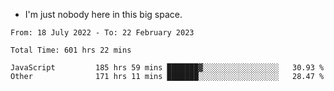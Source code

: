 - I'm just nobody here in this big space.


<!--START_SECTION:waka-->

```text
From: 18 July 2022 - To: 22 February 2023

Total Time: 601 hrs 22 mins

JavaScript         185 hrs 59 mins ███████▓░░░░░░░░░░░░░░░░░   30.93 %
Other              171 hrs 11 mins ███████░░░░░░░░░░░░░░░░░░   28.47 %
```

<!--END_SECTION:waka-->
